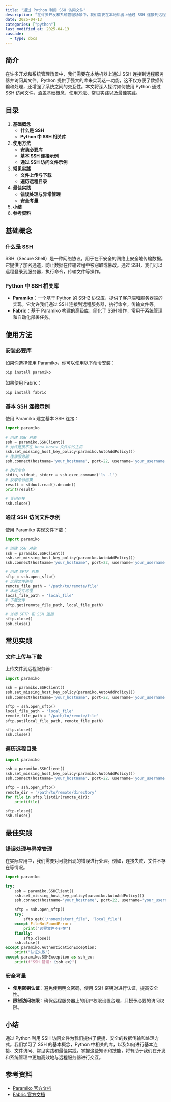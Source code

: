 ```yaml
---
title: "通过 Python 利用 SSH 访问文件"
description: "在许多开发和系统管理场景中，我们需要在本地机器上通过 SSH 连接到远程服务器并访问其文件。Python 提供了强大的库来实现这一功能，这不仅方便了数据传输和处理，还增强了系统之间的交互性。本文将深入探讨如何使用 Python 通过 SSH 访问文件，涵盖基础概念、使用方法、常见实践以及最佳实践。"
date: 2025-04-13
categories: ["python"]
last_modified_at: 2025-04-13
cascade:
  - type: docs
---
```



## 简介
在许多开发和系统管理场景中，我们需要在本地机器上通过 SSH 连接到远程服务器并访问其文件。Python 提供了强大的库来实现这一功能，这不仅方便了数据传输和处理，还增强了系统之间的交互性。本文将深入探讨如何使用 Python 通过 SSH 访问文件，涵盖基础概念、使用方法、常见实践以及最佳实践。

<!-- more -->
## 目录
1. **基础概念**
    - **什么是 SSH**
    - **Python 中 SSH 相关库**
2. **使用方法**
    - **安装必要库**
    - **基本 SSH 连接示例**
    - **通过 SSH 访问文件示例**
3. **常见实践**
    - **文件上传与下载**
    - **遍历远程目录**
4. **最佳实践**
    - **错误处理与异常管理**
    - **安全考量**
5. **小结**
6. **参考资料**

## 基础概念
### 什么是 SSH
SSH（Secure Shell）是一种网络协议，用于在不安全的网络上安全地传输数据。它提供了加密通道，防止数据在传输过程中被窃取或篡改。通过 SSH，我们可以远程登录到服务器，执行命令，传输文件等操作。

### Python 中 SSH 相关库
- **Paramiko**：一个基于 Python 的 SSH2 协议库，提供了客户端和服务器端的实现。它允许我们通过 SSH 连接到远程服务器，执行命令，传输文件等。
- **Fabric**：基于 Paramiko 构建的高级库，简化了 SSH 操作，常用于系统管理和自动化部署任务。

## 使用方法
### 安装必要库
如果你选择使用 Paramiko，你可以使用以下命令安装：
```bash
pip install paramiko
```
如果使用 Fabric：
```bash
pip install fabric
```

### 基本 SSH 连接示例
使用 Paramiko 建立基本 SSH 连接：
```python
import paramiko

# 创建 SSH 对象
ssh = paramiko.SSHClient()
# 允许连接不在 know_hosts 文件中的主机
ssh.set_missing_host_key_policy(paramiko.AutoAddPolicy())
# 连接服务器
ssh.connect(hostname='your_hostname', port=22, username='your_username', password='your_password')

# 执行命令
stdin, stdout, stderr = ssh.exec_command('ls -l')
# 获取命令结果
result = stdout.read().decode()
print(result)

# 关闭连接
ssh.close()
```

### 通过 SSH 访问文件示例
使用 Paramiko 实现文件下载：
```python
import paramiko

# 创建 SSH 对象
ssh = paramiko.SSHClient()
ssh.set_missing_host_key_policy(paramiko.AutoAddPolicy())
ssh.connect(hostname='your_hostname', port=22, username='your_username', password='your_password')

# 创建 SFTP 对象
sftp = ssh.open_sftp()
# 远程文件路径
remote_file_path = '/path/to/remote/file'
# 本地文件路径
local_file_path = 'local_file'
# 下载文件
sftp.get(remote_file_path, local_file_path)

# 关闭 SFTP 和 SSH 连接
sftp.close()
ssh.close()
```

## 常见实践
### 文件上传与下载
上传文件到远程服务器：
```python
import paramiko

ssh = paramiko.SSHClient()
ssh.set_missing_host_key_policy(paramiko.AutoAddPolicy())
ssh.connect(hostname='your_hostname', port=22, username='your_username', password='your_password')

sftp = ssh.open_sftp()
local_file_path = 'local_file'
remote_file_path = '/path/to/remote/file'
sftp.put(local_file_path, remote_file_path)

sftp.close()
ssh.close()
```

### 遍历远程目录
```python
import paramiko

ssh = paramiko.SSHClient()
ssh.set_missing_host_key_policy(paramiko.AutoAddPolicy())
ssh.connect(hostname='your_hostname', port=22, username='your_username', password='your_password')

sftp = ssh.open_sftp()
remote_dir = '/path/to/remote/directory'
for file in sftp.listdir(remote_dir):
    print(file)

sftp.close()
ssh.close()
```

## 最佳实践
### 错误处理与异常管理
在实际应用中，我们需要对可能出现的错误进行处理。例如，连接失败、文件不存在等情况。
```python
import paramiko

try:
    ssh = paramiko.SSHClient()
    ssh.set_missing_host_key_policy(paramiko.AutoAddPolicy())
    ssh.connect(hostname='your_hostname', port=22, username='your_username', password='your_password')

    sftp = ssh.open_sftp()
    try:
        sftp.get('/nonexistent_file', 'local_file')
    except FileNotFoundError:
        print("远程文件不存在")
    finally:
        sftp.close()
    ssh.close()
except paramiko.AuthenticationException:
    print("认证失败")
except paramiko.SSHException as ssh_ex:
    print(f"SSH 错误: {ssh_ex}")
```

### 安全考量
- **使用密钥认证**：避免使用明文密码，使用 SSH 密钥对进行认证，提高安全性。
- **限制访问权限**：确保远程服务器上的用户权限设置合理，只授予必要的访问权限。

## 小结
通过 Python 利用 SSH 访问文件为我们提供了便捷、安全的数据传输和处理方式。我们学习了 SSH 的基本概念，Python 中相关的库，以及如何进行基本连接、文件访问、常见实践和最佳实践。掌握这些知识和技能，将有助于我们在开发和系统管理中更加高效地与远程服务器进行交互。

## 参考资料
- [Paramiko 官方文档](https://paramiko.readthedocs.io/en/stable/)
- [Fabric 官方文档](http://www.fabfile.org/)